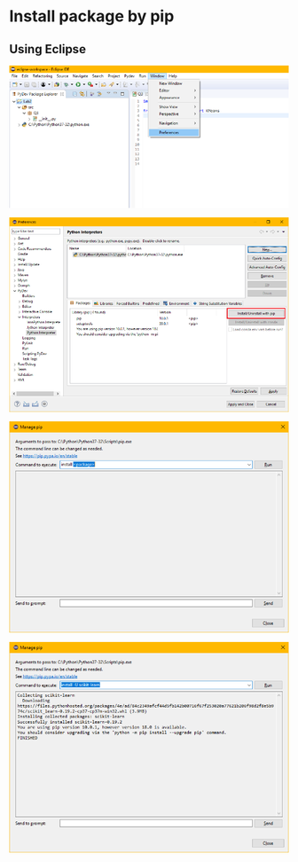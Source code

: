 # Install package by pip

## Using Eclipse

![](../.gitbook/assets/image%20%2817%29.png)

![](../.gitbook/assets/image%20%2833%29.png)

![](../.gitbook/assets/image%20%2871%29.png)

![](../.gitbook/assets/image%20%2826%29.png)

